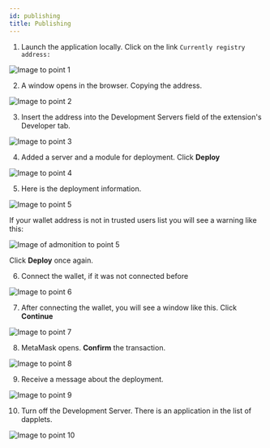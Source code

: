 ```yaml
---
id: publishing
title: Publishing
---
```


1. Launch the application locally. Click on the link `Currently registry address:`

![Image to point 1](/img/pub_01.jpg)

2. A window opens in the browser. Copying the address.

![Image to point 2](/img/pub_02.jpg)

3. Insert the address into the Development Servers field of the extension's Developer tab.

![Image to point 3](/img/pub_03.jpg)

4. Added a server and a module for deployment. Click **Deploy**

![Image to point 4](/img/pub_04.png)

5. Here is the deployment information.

![Image to point 5](/img/pub_05.png)

  If your wallet address is not in trusted users list you will see a warning like this:

![Image of admonition to point 5](/img/pub_06.png)

  Click **Deploy** once again.

6. Connect the wallet, if it was not connected before

![Image to point 6](/img/pub_07.jpg)

7. After connecting the wallet, you will see a window like this. Click **Continue**

![Image to point 7](/img/pub_08.jpg)

8. MetaMask opens. **Confirm** the transaction.

![Image to point 8](/img/pub_09.png)

9. Receive a message about the deployment.

![Image to point 9](/img/pub_10.png)

10. Turn off the Development Server. There is an application in the list of dapplets.

![Image to point 10](/img/pub_11.png)
